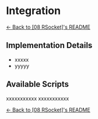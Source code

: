 # Integration

[← Back to \[08 RSocket\]'s README](../README.md)

## Implementation Details

- xxxxx
- yyyyy

## Available Scripts

xxxxxxxxxxx
xxxxxxxxxxx

[← Back to \[08 RSocket\]'s README](../README.md)
